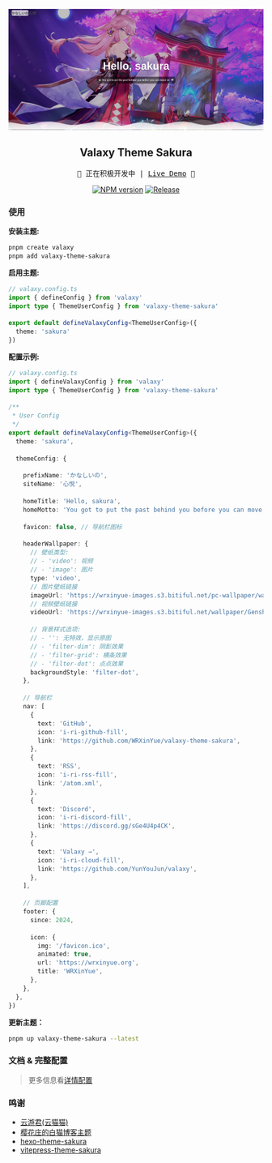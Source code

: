 ![Preview](assets/2024-01-21_17-53.png)

<h2 align="center">Valaxy Theme Sakura</h2>
<pre align="center">
🧪 正在积极开发中 | <a href="https://sakura.wrxinyue.org/">Live Demo</a> 🌸
</pre>

<p align="center">
<a href="https://www.npmjs.com/package/valaxy-theme-sakura" rel="nofollow"><img src="https://img.shields.io/npm/v/valaxy-theme-sakura?color=0078E7" alt="NPM version"></a>
<a href="https://github.com/WRXinYue/valaxy-theme-sakura/actions/workflows/release.yml"><img src="https://github.com/WRXinYue/valaxy-theme-sakura/actions/workflows/release.yml/badge.svg" alt="Release"></a>
</p>

### 使用

**安装主题:**
~~~bash
pnpm create valaxy
pnpm add valaxy-theme-sakura
~~~

**启用主题:**
~~~ts
// valaxy.config.ts
import { defineConfig } from 'valaxy'
import type { ThemeUserConfig } from 'valaxy-theme-sakura'

export default defineValaxyConfig<ThemeUserConfig>({
  theme: 'sakura'
})
~~~

**配置示例:**
~~~ts
// valaxy.config.ts
import { defineValaxyConfig } from 'valaxy'
import type { ThemeUserConfig } from 'valaxy-theme-sakura'

/**
 * User Config
 */
export default defineValaxyConfig<ThemeUserConfig>({
  theme: 'sakura',

  themeConfig: {

    prefixName: 'かなしいの',
    siteName: '心悦',

    homeTitle: 'Hello, sakura',
    homeMotto: 'You got to put the past behind you before you can move on.',

    favicon: false, // 导航栏图标

    headerWallpaper: {
      // 壁纸类型:
      // - 'video': 视频
      // - 'image': 图片
      type: 'video',
      // 图片壁纸链接
      imageUrl: 'https://wrxinyue-images.s3.bitiful.net/pc-wallpaper/wallhaven-yxwy7k.jpg',
      // 视频壁纸链接
      videoUrl: 'https://wrxinyue-images.s3.bitiful.net/wallpaper/Genshin Impact - Yae Miko (4) Cybust PC.mp4',

      // 背景样式选项:
      // - '': 无特效，显示原图
      // - 'filter-dim': 阴影效果
      // - 'filter-grid': 横条效果
      // - 'filter-dot': 点点效果
      backgroundStyle: 'filter-dot',
    },

    // 导航栏
    nav: [
      {
        text: 'GitHub',
        icon: 'i-ri-github-fill',
        link: 'https://github.com/WRXinYue/valaxy-theme-sakura',
      },
      {
        text: 'RSS',
        icon: 'i-ri-rss-fill',
        link: '/atom.xml',
      },
      {
        text: 'Discord',
        icon: 'i-ri-discord-fill',
        link: 'https://discord.gg/sGe4U4p4CK',
      },
      {
        text: 'Valaxy →',
        icon: 'i-ri-cloud-fill',
        link: 'https://github.com/YunYouJun/valaxy',
      },
    ],

    // 页脚配置
    footer: {
      since: 2024,

      icon: {
        img: '/favicon.ico',
        animated: true,
        url: 'https://wrxinyue.org',
        title: 'WRXinYue',
      },
    },
  },
})
~~~

**更新主题：**
~~~bash
pnpm up valaxy-theme-sakura --latest
~~~

### 文档 & 完整配置
> 更多信息看[详情配置](https://sakura.wrxinyue.org/posts/theme-sakura)

### 鸣谢

- [云游君(云猫猫)](https://valaxy.site/)
- [樱花庄的白猫博客主题](https://github.com/mashirozx/sakura)
- [hexo-theme-sakura](https://github.com/honjun/hexo-theme-sakura)
- [vitepress-theme-sakura](https://github.com/flaribbit/vitepress-theme-sakura)
